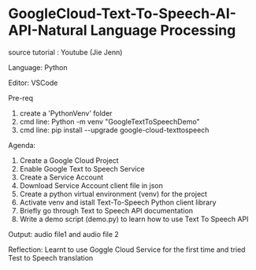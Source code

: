 # GoogleCloud-Text-To-Speech-AI-API-Natural Language Processing 

source tutorial : Youtube (Jie Jenn)

Language: Python

Editor: VSCode

Pre-req
1. create a 'PythonVenv' folder
2. cmd line: Python -m venv "GoogleTextToSpeechDemo"
3. cmd line: pip install --upgrade google-cloud-texttospeech

Agenda:
1. Create a Google Cloud Project
2. Enable Google Text to Speech Service
3. Create a Service Account
4. Download Service Account client file in json
5. Create a python virtual environment (venv) for the project
6. Activate venv and istall Text-To-Speech Python client library
7. Briefly go through Text to Speech API documentation
8. Write a demo script (demo.py) to learn how to use Text To Speech API

Output: audio file1 and audio file 2

Reflection: Learnt to use Goggle Cloud Service for the first time and tried Test to Speech translation

